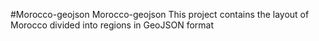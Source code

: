 #Morocco-geojson
Morocco-geojson This project contains the layout of Morocco divided into regions in GeoJSON format
